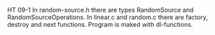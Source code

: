 HT 09-1
In random-source.h there are types RandomSource and RandomSourceOperations.
In linear.c and random.c there are factory, destroy and next functions.
Program is maked with dl-functions.